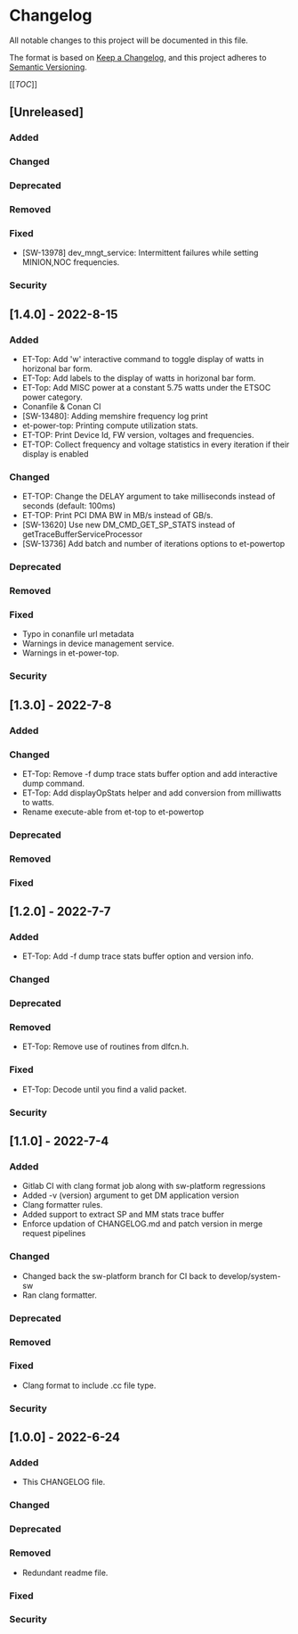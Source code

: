 # Changelog
All notable changes to this project will be documented in this file.

The format is based on [Keep a Changelog](https://keepachangelog.com/en/1.0.0/),
and this project adheres to [Semantic Versioning](https://semver.org/spec/v2.0.0.html).

[[_TOC_]]

## [Unreleased]

### Added
### Changed
### Deprecated
### Removed
### Fixed
- [SW-13978] dev_mngt_service: Intermittent failures while setting MINION,NOC frequencies.
### Security

## [1.4.0] - 2022-8-15
### Added
- ET-Top: Add 'w' interactive command to toggle display of watts in horizonal bar form.
- ET-Top: Add labels to the display of watts in horizonal bar form.
- ET-Top: Add MISC power at a constant 5.75 watts under the ETSOC power category.
- Conanfile & Conan CI
- [SW-13480]: Adding memshire frequency log print
- et-power-top: Printing compute utilization stats.
- ET-TOP: Print Device Id, FW version, voltages and frequencies.
- ET-TOP: Collect frequency and voltage statistics in every iteration if their display is enabled
### Changed
- ET-TOP: Change the DELAY argument to take milliseconds instead of seconds (default: 100ms)
- ET-TOP: Print PCI DMA BW in MB/s instead of GB/s.
- [SW-13620] Use new DM_CMD_GET_SP_STATS instead of getTraceBufferServiceProcessor
- [SW-13736] Add batch and number of iterations options to et-powertop
### Deprecated
### Removed
### Fixed
- Typo in conanfile url metadata
- Warnings in device management service.
- Warnings in et-power-top.
### Security

## [1.3.0] - 2022-7-8
### Added
### Changed
- ET-Top: Remove -f dump trace stats buffer option and add interactive dump command.
- ET-Top: Add displayOpStats helper and add conversion from milliwatts to watts.
- Rename execute-able from et-top to et-powertop
### Deprecated
### Removed
### Fixed

## [1.2.0] - 2022-7-7
### Added
- ET-Top: Add -f dump trace stats buffer option and version info.
### Changed
### Deprecated
### Removed
- ET-Top: Remove use of routines from dlfcn.h.
### Fixed
- ET-Top: Decode until you find a valid packet.
### Security

## [1.1.0] - 2022-7-4
### Added
- Gitlab CI with clang format job along with sw-platform regressions
- Added -v (version) argument to get DM application version
- Clang formatter rules.
- Added support to extract SP and MM stats trace buffer
- Enforce updation of CHANGELOG.md and patch version in merge request pipelines
### Changed
- Changed back the sw-platform branch for CI back to develop/system-sw
- Ran clang formatter.
### Deprecated
### Removed
### Fixed
- Clang format to include .cc file type.
### Security

## [1.0.0] - 2022-6-24
### Added
- This CHANGELOG file.
### Changed
### Deprecated
### Removed
- Redundant readme file.
### Fixed
### Security

